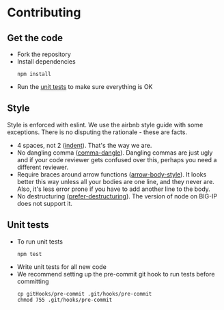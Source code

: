 # Contributing

## Get the code
+ Fork the repository
+ Install dependencies
    ```
    npm install
    ```
+ Run the [unit tests](#unit-tests) to make sure everything is OK

## Style
Style is enforced with eslint. We use the airbnb style guide with some exceptions. There is no disputing the rationale - these are facts.
+ 4 spaces, not 2 ([indent](https://eslint.org/docs/rules/indent)). That's the way we are.
+ No dangling comma ([comma-dangle](https://eslint.org/docs/rules/comma-dangle)). Dangling commas are just ugly and if your code reviewer gets confused over this, perhaps you need a different reviewer.
+ Require braces around arrow functions ([arrow-body-style](https://eslint.org/docs/rules/arrow-body-style)). It looks better this way unless all your bodies are one line, and they never are. Also, it's less error prone if you have to add another line to the body.
+ No destructuring ([prefer-destructuring](https://eslint.org/docs/rules/prefer-destructuring)). The version of node on BIG-IP does not support it.

## Unit tests
+ To run unit tests
    ```
    npm test
    ```
+ Write unit tests for all new code
+ We recommend setting up the pre-commit git hook to run tests before committing
    ```
    cp gitHooks/pre-commit .git/hooks/pre-commit
    chmod 755 .git/hooks/pre-commit
    ```
